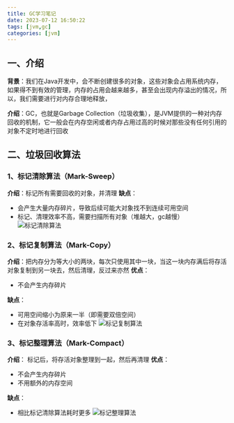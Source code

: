```yaml
---
title: GC学习笔记
date: 2023-07-12 16:50:22
tags: [jvm,gc]
categories: [jvm]
---
```


## 一、介绍
**背景**：我们在Java开发中，会不断创建很多的对象，这些对象会占用系统内存，如果得不到有效的管理，内存的占用会越来越多，甚至会出现内存溢出的情况，所以，我们需要进行对内存合理地释放，

**介绍**：GC，也就是Garbage Collection（垃圾收集），是JVM提供的一种对内存回收的机制，它一般会在内存空闲或者内存占用过高的时候对那些没有任何引用的对象不定时地进行回收

## 二、垃圾回收算法
### 1、标记清除算法（Mark-Sweep）
**介绍**：标记所有需要回收的对象，并清理
**缺点**：
* 会产生大量内存碎片，导致后续可能大对象找不到连续可用空间
* 标记、清理效率不高，需要扫描所有对象（堆越大，gc越慢）
![标记清除算法](/images/jvm/gc标记清除算法.png)

### 2、标记复制算法（Mark-Copy）
**介绍**：把内存分为等大小的两块，每次只使用其中一块，当这一块内存满后将存活对象复制到另一块去，然后清理，反过来亦然
**优点**：
* 不会产生内存碎片

**缺点**：
* 可用空间缩小为原来一半（即需要双倍空间）
* 在对象存活率高时，效率低下
![标记复制算法](/images/jvm/gc标记复制算法.png)

### 3、标记整理算法（Mark-Compact）
**介绍**： 标记后，将存活对象整理到一起，然后再清理
**优点**：
* 不会产生内存碎片
* 不用额外的内存空间

**缺点**：
* 相比标记清除算法耗时更多
![标记整理算法](/images/jvm/gc标记整理算法.png)





